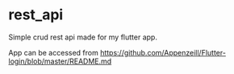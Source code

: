 # rest_api
Simple crud rest api made for my flutter app.

App can be accessed from https://github.com/Appenzeill/Flutter-login/blob/master/README.md
